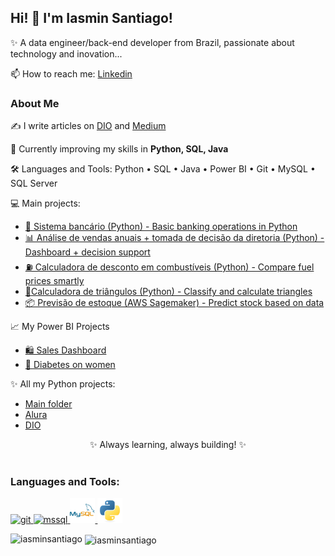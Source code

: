 ## Hi! 👋 I'm Iasmin Santiago!
 ✨ A data engineer/back-end developer from Brazil, passionate about technology and inovation...

📫 How to reach me: [Linkedin](linkedin.com/in/iasminsantiago/)
<br>

###  About Me

✍️ I write articles on [DIO](https://www.dio.me/users/iasmin_santiago) and [Medium](https://medium.com/@iasmin.santiago)

🌱  Currently improving my skills in  **Python, SQL, Java**

🛠️ Languages and Tools: Python • SQL • Java • Power BI • Git • MySQL • SQL Server
<br>


💻 Main projects:
- [🏦 Sistema bancário (Python) - Basic banking operations in Python](https://github.com/iasminsantiago/sistema_bancario)
- [📊 Análise de vendas anuais + tomada de decisão da diretoria (Python) - Dashboard + decision support](https://github.com/iasminsantiago/analise_vendas_anuais)
- [⛽ Calculadora de desconto em combustíveis (Python) - Compare fuel prices smartly](https://github.com/iasminsantiago/calculadora_desconto_combustivel)
- [🔺Calculadora de triângulos (Python) - Classify and calculate triangles](https://github.com/iasminsantiago/calculadora_triangulo)
- [📦 Previsão de estoque (AWS Sagemaker) - Predict stock based on data](https://github.com/iasminsantiago/lab-aws-sagemaker-canvas-estoque)


📈 My Power BI Projects
- [🛍️ Sales Dashboard](https://github.com/iasminsantiago/powerbi_reports/tree/sales-powerbi)
- [💙 Diabetes on women](https://github.com/iasminsantiago/powerbi_reports/tree/diabetes_kaggledataset)



✨ All my Python projects:
- [Main folder](https://github.com/iasminsantiago/Projetos-python)
- [Alura](https://github.com/iasminsantiago/Projetos-python/tree/master/alura)
- [DIO](https://github.com/iasminsantiago/Projetos-python/tree/master/DIO)

<div align="center"> ✨ Always learning, always building! ✨ </div>
<br>


<h3 align="left">Languages and Tools:</h3>
<p align="left"> <a href="https://git-scm.com/" target="_blank" rel="noreferrer"> <img src="https://www.vectorlogo.zone/logos/git-scm/git-scm-icon.svg" alt="git" width="40" height="40"/> </a> <a href="https://www.microsoft.com/en-us/sql-server" target="_blank" rel="noreferrer"> <img src="https://www.svgrepo.com/show/303229/microsoft-sql-server-logo.svg" alt="mssql" width="40" height="40"/> </a> <a href="https://www.mysql.com/" target="_blank" rel="noreferrer"> <img src="https://raw.githubusercontent.com/devicons/devicon/master/icons/mysql/mysql-original-wordmark.svg" alt="mysql" width="40" height="40"/> </a> <a href="https://www.python.org" target="_blank" rel="noreferrer"> <img src="https://raw.githubusercontent.com/devicons/devicon/master/icons/python/python-original.svg" alt="python" width="40" height="40"/> </a> </p>

<p><img align="left" src="https://github-readme-stats.vercel.app/api/top-langs?username=iasminsantiago&show_icons=true&locale=en&layout=compact" alt="iasminsantiago" /></p>

<p>&nbsp;<img align="center" src="https://github-readme-stats.vercel.app/api?username=iasminsantiago&show_icons=true&locale=en" alt="iasminsantiago" /></p>

<!--
**iasminsantiago/iasminsantiago** is a ✨ _special_ ✨ repository because its `README.md` (this file) appears on your GitHub profile.

Here are some ideas to get you started:

- 🔭 I’m currently working on ...
- 🌱 I’m currently learning ...
- 👯 I’m looking to collaborate on ...
- 🤔 I’m looking for help with ...
- 💬 Ask me about ...
- 📫 How to reach me: ...
- 😄 Pronouns: ...
- ⚡ Fun fact: ...
-->
